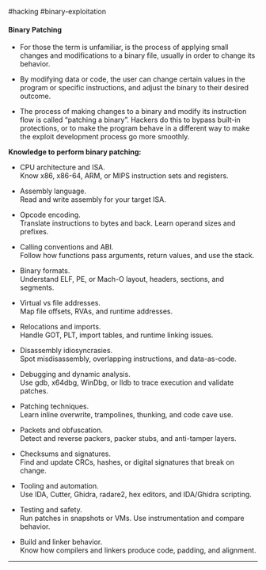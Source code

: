 #hacking #binary-exploitation

#### Binary Patching

* For those the term is unfamiliar, is the process of applying small changes and modifications to a binary file, usually in order to change its behavior.

* By modifying data or code, the user can change certain values in the program or specific instructions, and adjust the binary to their desired outcome.

* The process of making changes to a binary and modify its instruction flow is called “patching a binary”. Hackers do this to bypass built-in protections, or to make the program behave in a different way to make the exploit development process go more smoothly.


**Knowledge to perform binary patching:**

- CPU architecture and ISA.  
    Know x86, x86-64, ARM, or MIPS instruction sets and registers.

- Assembly language.  
    Read and write assembly for your target ISA.

- Opcode encoding.  
    Translate instructions to bytes and back. Learn operand sizes and prefixes.

- Calling conventions and ABI.  
    Follow how functions pass arguments, return values, and use the stack.

- Binary formats.  
    Understand ELF, PE, or Mach-O layout, headers, sections, and segments.

- Virtual vs file addresses.  
    Map file offsets, RVAs, and runtime addresses.

- Relocations and imports.  
    Handle GOT, PLT, import tables, and runtime linking issues.

- Disassembly idiosyncrasies.  
    Spot misdisassembly, overlapping instructions, and data-as-code.

- Debugging and dynamic analysis.  
    Use gdb, x64dbg, WinDbg, or lldb to trace execution and validate patches.

- Patching techniques.  
    Learn inline overwrite, trampolines, thunking, and code cave use.

- Packets and obfuscation.  
    Detect and reverse packers, packer stubs, and anti-tamper layers.

- Checksums and signatures.  
    Find and update CRCs, hashes, or digital signatures that break on change.

- Tooling and automation.  
    Use IDA, Cutter, Ghidra, radare2, hex editors, and IDA/Ghidra scripting.

- Testing and safety.  
    Run patches in snapshots or VMs. Use instrumentation and compare behavior.

- Build and linker behavior.  
    Know how compilers and linkers produce code, padding, and alignment.



---
